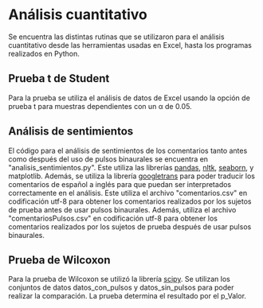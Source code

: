 # Análisis cuantitativo

Se encuentra las distintas rutinas que se utilizaron para el análisis cuantitativo desde las herramientas usadas en Excel, hasta los programas realizados en Python. 

## Prueba t de Student
Para la prueba se utiliza el análisis de datos de Excel usando la opción de prueba t para muestras dependientes con un &alpha; de 0.05.

## Análisis de sentimientos
El código para el análisis de sentimientos de los comentarios tanto antes como después del uso de pulsos binaurales se encuentra en "analisis_sentimientos.py". 
Este utiliza las librerías [pandas](https://pandas.pydata.org/), [nltk](https://www.nltk.org/install.html),
[seaborn](https://pypi.org/project/seaborn/), y matplotlib. Además, se utiliza la librería [googletrans](https://pypi.org/project/googletrans/) 
para poder traducir los comentarios de español a inglés para que puedan ser interpretados correctamente en el análisis.
Este utiliza el archivo "comentarios.csv" en codificación utf-8 para obtener los comentarios realizados por los sujetos de prueba antes de 
usar pulsos binaurales. Además, utiliza el archivo "comentariosPulsos.csv" en codificación utf-8 para obtener los comentarios realizados por los sujetos de prueba después de usar pulsos binaurales. 

## Prueba de Wilcoxon
Para la prueba de Wilcoxon se utilizó la librería [scipy](https://scipy.org/install/). Se utilizan los conjuntos de datos
datos_con_pulsos y datos_sin_pulsos para poder realizar la comparación. La prueba determina el resultado por el p_Valor. 
